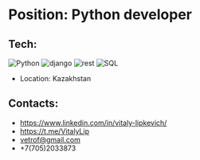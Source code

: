 
# Position: Python developer

## Tech:
![Python](https://img.shields.io/badge/-python-454443?style=for-the-badge&logo=python)
![django](https://img.shields.io/badge/-django-454443?style=for-the-badge&logo=django)
![rest](https://img.shields.io/badge/-rest-454443?style=for-the-badge&logo=django-rest)
![SQL](https://img.shields.io/badge/-SQLite-454443?style=for-the-badge&logo=SQL)




 * Location: Kazakhstan

## Contacts:
- https://www.linkedin.com/in/vitaly-lipkevich/
- https://t.me/VitalyLip
- vetrof@gmail.com
- +7(705)2033873

<!-- [![OK-WEBDEV's GitHub stats](https://github-readme-stats.vercel.app/api?username=ok-webdev)](https://github.com/anuraghazra/github-readme-stats)


[![Top Langs](https://github-readme-stats.vercel.app/api/top-langs/?username=ok-webdev&show_icons=true&theme=tokyonight&layout=compact)](https://github.com/anuraghazra/github-readme-stats) -->



<!--
**vetrof/vetrof** is a ✨ _special_ ✨ repository because its `README.md` (this file) appears on your GitHub profile.

Here are some ideas to get you started:

- 🔭 I’m currently working on ...
- 🌱 I’m currently learning ...
- 👯 I’m looking to collaborate on ...
- 🤔 I’m looking for help with ...
- 💬 Ask me about ...
- 📫 How to reach me: ...
- 😄 Pronouns: ...
- ⚡ Fun fact: ...
-->
